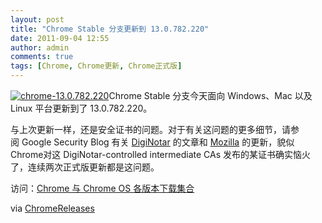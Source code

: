 ```yaml
---
layout: post
title: "Chrome Stable 分支更新到 13.0.782.220"
date: 2011-09-04 12:55
author: admin
comments: true
tags: [Chrome, Chrome更新, Chrome正式版]
---
```

<a href="http://img.chromi.org/2011/09/chrome-13.0.782.220.png">![](http://img.chromi.org/2011/09/chrome-13.0.782.220.png "chrome-13.0.782.220")</a>Chrome Stable 分支今天面向 Windows、Mac 以及 Linux 平台更新到了 13.0.782.220。

与上次更新一样，还是安全证书的问题。对于有关这问题的更多细节，请参阅 Google Security Blog 有关 <a href="http://googleonlinesecurity.blogspot.com/2011/08/update-on-attempted-man-in-middle.html" target="_blank">DigiNotar</a> 的文章和 <a href="http://blog.mozilla.com/security/2011/09/02/diginotar-removal-follow-up" target="_blank">Mozilla</a> 的更新，貌似Chrome对这 DigiNotar-controlled intermediate CAs 发布的某证书确实恼火了，连续两次正式版更新都是这问题。

访问：[Chrome 与 Chrome OS 各版本下载集合](http://www.chromi.org/chromedownload)

via <a href="http://googlechromereleases.blogspot.com/2011/09/stable-channel-update.html?utm_source=feedburner&amp;utm_medium=feed&amp;utm_campaign=Feed%3A+GoogleChromeReleases+%28Google+Chrome+Releases%29" target="_blank">ChromeReleases</a>
